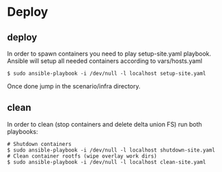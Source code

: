 Deploy
======

deploy
------

In order to spawn containers you need to play setup-site.yaml playbook.
Ansible will setup all needed containers according to vars/hosts.yaml

```
$ sudo ansible-playbook -i /dev/null -l localhost setup-site.yaml
```

Once done jump in the scenario/infra directory.


clean
-----

In order to clean (stop containers and delete delta union FS) run both
playbooks:

```
# Shutdown containers
$ sudo ansible-playbook -i /dev/null -l localhost shutdown-site.yaml
# Clean container rootfs (wipe overlay work dirs)
$ sudo ansible-playbook -i /dev/null -l localhost clean-site.yaml
```

